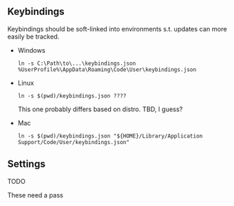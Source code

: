 Keybindings
-----------

Keybindings should be soft-linked into environments s.t. updates can more easily be tracked.


* Windows
  ```
  ln -s C:\Path\to\...\keybindings.json %UserProfile%\AppData\Roaming\Code\User\keybindings.json
  ```

* Linux
  ```
  ln -s $(pwd)/keybindings.json ????
  ```
  This one probably differs based on distro. TBD, I guess?

* Mac
  ```
  ln -s $(pwd)/keybindings.json "${HOME}/Library/Application Support/Code/User/keybindings.json"
  ```

Settings
--------

TODO

These need a pass